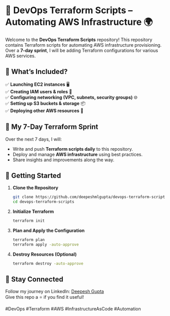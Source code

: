 # 🚀 DevOps Terraform Scripts – Automating AWS Infrastructure 🌍

Welcome to the **DevOps Terraform Scripts** repository! This repository contains Terraform scripts for automating AWS infrastructure provisioning. Over a **7-day sprint**, I will be adding Terraform configurations for various AWS services.

## 📌 What’s Included?

✅ **Launching EC2 instances** 🖥️  
✅ **Creating IAM users & roles** 🔐  
✅ **Configuring networking (VPC, subnets, security groups)** 🌐  
✅ **Setting up S3 buckets & storage** 📦  
✅ **Deploying other AWS resources** 🚀  

## 🚀 My 7-Day Terraform Sprint

Over the next 7 days, I will:
- Write and push **Terraform scripts daily** to this repository.
- Deploy and manage **AWS infrastructure** using best practices.
- Share insights and improvements along the way.


## 🚀 Getting Started

1. **Clone the Repository**
   ```sh
   git clone https://github.com/deepeshmlgupta/devops-terraform-scripts.git
   cd devops-terraform-scripts
   ```

2. **Initialize Terraform**
   ```sh
   terraform init
   ```

3. **Plan and Apply the Configuration**
   ```sh
   terraform plan
   terraform apply -auto-approve
   ```

4. **Destroy Resources (Optional)**
   ```sh
   terraform destroy -auto-approve
   ```

## 📢 Stay Connected

Follow my journey on LinkedIn: [Deepesh Gupta](https://www.linkedin.com/in/deepeshmlgupta/)  
Give this repo a ⭐ if you find it useful!

#DevOps #Terraform #AWS #InfrastructureAsCode #Automation



